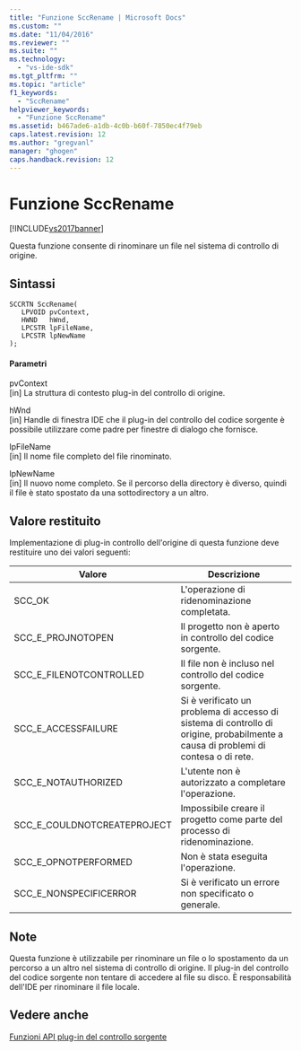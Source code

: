 ```yaml
---
title: "Funzione SccRename | Microsoft Docs"
ms.custom: ""
ms.date: "11/04/2016"
ms.reviewer: ""
ms.suite: ""
ms.technology: 
  - "vs-ide-sdk"
ms.tgt_pltfrm: ""
ms.topic: "article"
f1_keywords: 
  - "SccRename"
helpviewer_keywords: 
  - "Funzione SccRename"
ms.assetid: b467ade6-a1db-4c0b-b60f-7850ec4f79eb
caps.latest.revision: 12
ms.author: "gregvanl"
manager: "ghogen"
caps.handback.revision: 12
---
```

# Funzione SccRename
[!INCLUDE[vs2017banner](../code-quality/includes/vs2017banner.md)]

Questa funzione consente di rinominare un file nel sistema di controllo di origine.  
  
## Sintassi  
  
```cpp#  
SCCRTN SccRename(  
   LPVOID pvContext,  
   HWND   hWnd,  
   LPCSTR lpFileName,  
   LPCSTR lpNewName  
);  
```  
  
#### Parametri  
 pvContext  
 \[in\] La struttura di contesto plug\-in del controllo di origine.  
  
 hWnd  
 \[in\] Handle di finestra IDE che il plug\-in del controllo del codice sorgente è possibile utilizzare come padre per finestre di dialogo che fornisce.  
  
 lpFileName  
 \[in\] Il nome file completo del file rinominato.  
  
 lpNewName  
 \[in\] Il nuovo nome completo. Se il percorso della directory è diverso, quindi il file è stato spostato da una sottodirectory a un altro.  
  
## Valore restituito  
 Implementazione di plug\-in controllo dell'origine di questa funzione deve restituire uno dei valori seguenti:  
  
|Valore|Descrizione|  
|------------|-----------------|  
|SCC\_OK|L'operazione di ridenominazione completata.|  
|SCC\_E\_PROJNOTOPEN|Il progetto non è aperto in controllo del codice sorgente.|  
|SCC\_E\_FILENOTCONTROLLED|Il file non è incluso nel controllo del codice sorgente.|  
|SCC\_E\_ACCESSFAILURE|Si è verificato un problema di accesso di sistema di controllo di origine, probabilmente a causa di problemi di contesa o di rete.|  
|SCC\_E\_NOTAUTHORIZED|L'utente non è autorizzato a completare l'operazione.|  
|SCC\_E\_COULDNOTCREATEPROJECT|Impossibile creare il progetto come parte del processo di ridenominazione.|  
|SCC\_E\_OPNOTPERFORMED|Non è stata eseguita l'operazione.|  
|SCC\_E\_NONSPECIFICERROR|Si è verificato un errore non specificato o generale.|  
  
## Note  
 Questa funzione è utilizzabile per rinominare un file o lo spostamento da un percorso a un altro nel sistema di controllo di origine. Il plug\-in del controllo del codice sorgente non tentare di accedere al file su disco. È responsabilità dell'IDE per rinominare il file locale.  
  
## Vedere anche  
 [Funzioni API plug\-in del controllo sorgente](../extensibility/source-control-plug-in-api-functions.md)